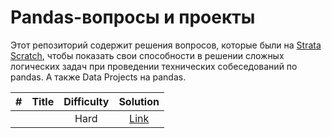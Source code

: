 # Pandas-вопросы и проекты


Этот репозиторий содержит решения вопросов, которые были  на [Strata Scratch](https://www.stratascratch.com ), чтобы показать свои способности в решении сложных логических задач при проведении технических собеседований по pandas. А также Data Projects на pandas.



|  #  | Title | Difficulty | Solution |
|:---:|:-----:|:----------:|:--------:|
||[]()|Hard|[Link]()
